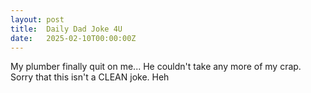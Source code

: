```yaml
---
layout: post
title:  Daily Dad Joke 4U
date:   2025-02-10T00:00:00Z
---
```

My plumber finally quit on me... He couldn't take any more of my crap. Sorry that this isn't a CLEAN joke. Heh
